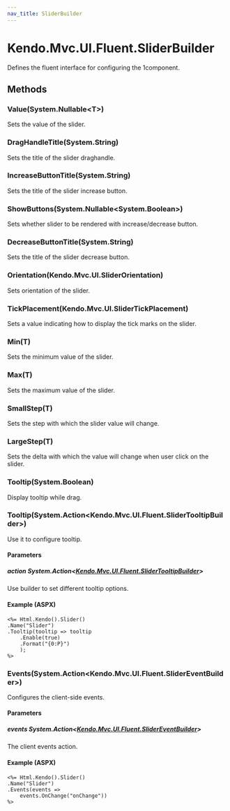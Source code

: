 ```yaml
---
nav_title: SliderBuilder
---
```


# Kendo.Mvc.UI.Fluent.SliderBuilder
Defines the fluent interface for configuring the 1component.




## Methods


### Value(System.Nullable\<T\>)
Sets the value of the slider.





### DragHandleTitle(System.String)
Sets the title of the slider draghandle.





### IncreaseButtonTitle(System.String)
Sets the title of the slider increase button.





### ShowButtons(System.Nullable\<System.Boolean\>)
Sets whether slider to be rendered with increase/decrease button.





### DecreaseButtonTitle(System.String)
Sets the title of the slider decrease button.





### Orientation(Kendo.Mvc.UI.SliderOrientation)
Sets orientation of the slider.





### TickPlacement(Kendo.Mvc.UI.SliderTickPlacement)
Sets a value indicating how to display the tick marks on the slider.





### Min(T)
Sets the minimum value of the slider.





### Max(T)
Sets the maximum value of the slider.





### SmallStep(T)
Sets the step with which the slider value will change.





### LargeStep(T)
Sets the delta with which the value will change when user click on the slider.





### Tooltip(System.Boolean)
Display tooltip while drag.





### Tooltip(System.Action\<Kendo.Mvc.UI.Fluent.SliderTooltipBuilder\>)
Use it to configure tooltip.


#### Parameters

##### action System.Action<[Kendo.Mvc.UI.Fluent.SliderTooltipBuilder](/api/wrappers/aspnet-mvc/Kendo.Mvc.UI.Fluent/SliderTooltipBuilder)>
Use builder to set different tooltip options.




#### Example (ASPX)
    <%= Html.Kendo().Slider()
    .Name("Slider")
    .Tooltip(tooltip => tooltip
        .Enable(true)
        .Format("{0:P}")
        );
    %>


### Events(System.Action\<Kendo.Mvc.UI.Fluent.SliderEventBuilder\>)
Configures the client-side events.


#### Parameters

##### events System.Action<[Kendo.Mvc.UI.Fluent.SliderEventBuilder](/api/wrappers/aspnet-mvc/Kendo.Mvc.UI.Fluent/SliderEventBuilder)>
The client events action.




#### Example (ASPX)
    <%= Html.Kendo().Slider()
    .Name("Slider")
    .Events(events =>
        events.OnChange("onChange"))
    %>



